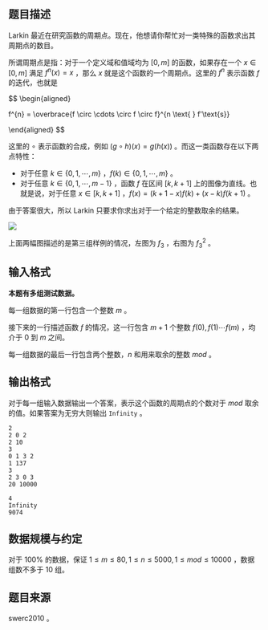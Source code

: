 ## 题目描述

Larkin 最近在研究函数的周期点。现在，他想请你帮忙对一类特殊的函数求出其周期点的数目。

所谓周期点是指：对于一个定义域和值域均为 $[0 , m]$ 的函数，如果存在一个 $x \in [0,m]$ 满足 $f^n(x) = x$ ，那么 $x$ 就是这个函数的一个周期点。这里的 $f^n$ 表示函数 $f$ 的迭代，也就是

$$
\begin{aligned}

f^{n} = \overbrace{f \circ \cdots \circ f \circ f}^{n \text{ } f'\text{s}}

\end{aligned}
$$

这里的 $\circ$ 表示函数的合成，例如 $(g \circ h) (x) = g(h(x))$ 。而这一类函数存在以下两点特性：

- 对于任意 $k \in \{ 0 , 1 , \cdots , m \}$ ，$f(k) \in \{ 0 , 1 , \cdots , m \}$ 。
- 对于任意 $k \in \{ 0 , 1 , \cdots , m-1 \}$ ，函数 $f$ 在区间 $[k,k+1]$ 上的图像为直线。也就是说，对于任意 $x\in [k,k+1]$ ，$f(x) = (k+1-x)f(k) + (x-k)f(k+1)$ 。

由于答案很大，所以 Larkin 只要求你求出对于一个给定的整数取余的结果。

![](https://hydro.org.cn/d/bzoj/p/2415/file/pic2.png)

上面两幅图描述的是第三组样例的情况，左图为 $f_3$ ，右图为 $f_3^2$ 。

## 输入格式

**本题有多组测试数据。**

每一组数据的第一行包含一个整数 $m$ 。

接下来的一行描述函数 $f$ 的情况，这一行包含 $m + 1$ 个整数 $f(0),f(1) \cdots f(m)$ ，均介于 $0$ 到 $m$ 之间。

每一组数据的最后一行包含两个整数，$n$ 和用来取余的整数 $mod$ 。

## 输出格式

对于每一组输入数据输出一个答案，表示这个函数的周期点的个数对于 $mod$ 取余的值。如果答案为无穷大则输出 ``Infinity`` 。

```input1
2
2 0 2
2 10
3
0 1 3 2
1 137
3
2 3 0 3
20 10000
```

```output1
4
Infinity
9074
```

## 数据规模与约定

对于 $100 \%$ 的数据，保证 $1 \le m \le 80 , 1 \le n \le 5000 , 1 \le mod \le 10000$ ，数据组数不多于 $10$ 组。

## 题目来源

$\text{swerc2010}$ 。
